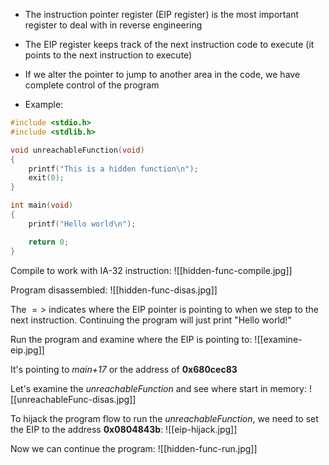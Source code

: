 - The instruction pointer register (EIP register) is the most important register to deal with in reverse engineering
- The EIP register keeps track of the next instruction code to execute (it points to the next instruction to execute)
- If we alter the pointer to jump to another area in the code, we have complete control of the program

- Example: 
```c
#include <stdio.h>
#include <stdlib.h>

void unreachableFunction(void)
{
	printf("This is a hidden function\n");
	exit(0);
}

int main(void)
{
	printf("Hello world\n");

	return 0;
}
```

Compile to work with IA-32 instruction:
![[hidden-func-compile.jpg]]

Program disassembled:
![[hidden-func-disas.jpg]]

The $=>$ indicates where the EIP pointer is pointing to when we step to the next instruction. Continuing the program will just print "Hello world!"

Run the program and examine where the EIP is pointing to:
![[examine-eip.jpg]]

It's pointing to *main+17* or the address of **0x680cec83**

Let's examine the *unreachableFunction* and see where start in memory:
![[unreachableFunc-disas.jpg]]

To hijack the program flow to run the *unreachableFunction*, we need to set the EIP to the address **0x0804843b**:
![[eip-hijack.jpg]]

Now we can continue the program:
![[hidden-func-run.jpg]]
